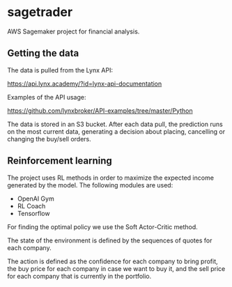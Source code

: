 # sagetrader

AWS Sagemaker project for financial analysis.

## Getting the data

The data is pulled from the Lynx API:

https://api.lynx.academy/?id=lynx-api-documentation

Examples of the API usage:

https://github.com/lynxbroker/API-examples/tree/master/Python

The data is stored in an S3 bucket.
After each data pull, the prediction runs on the most current data,
generating a decision about placing, cancelling or changing the buy/sell orders.

## Reinforcement learning

The project uses RL methods in order to maximize the expected income generated by the model.
The following modules are used:
* OpenAI Gym
* RL Coach
* Tensorflow

For finding the optimal policy we use the Soft Actor-Critic method.

The state of the environment is defined by the sequences of quotes for each company.

The action is defined as the confidence for each company to bring profit, 
the buy price for each company in case we want to buy it, 
and the sell price for each company that is currently in the portfolio.
